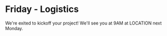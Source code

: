 Friday - Logistics
==================

We're exited to kickoff your project! We'll see you at 9AM at LOCATION next
Monday.
